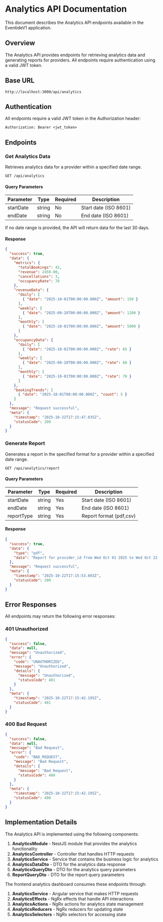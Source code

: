 # Analytics API Documentation

This document describes the Analytics API endpoints available in the EventideV1 application.

## Overview

The Analytics API provides endpoints for retrieving analytics data and generating reports for providers. All endpoints require authentication using a valid JWT token.

## Base URL

```
http://localhost:3000/api/analytics
```

## Authentication

All endpoints require a valid JWT token in the Authorization header:

```
Authorization: Bearer <jwt_token>
```

## Endpoints

### Get Analytics Data

Retrieves analytics data for a provider within a specified date range.

```
GET /api/analytics
```

#### Query Parameters

| Parameter | Type   | Required | Description              |
|-----------|--------|----------|--------------------------|
| startDate | string | No       | Start date (ISO 8601)    |
| endDate   | string | No       | End date (ISO 8601)      |

If no date range is provided, the API will return data for the last 30 days.

#### Response

```json
{
  "success": true,
  "data": {
    "metrics": {
      "totalBookings": 42,
      "revenue": 2450.00,
      "cancellations": 3,
      "occupancyRate": 78
    },
    "revenueData": {
      "daily": [
        { "date": "2025-10-01T00:00:00.000Z", "amount": 150 }
      ],
      "weekly": [
        { "date": "2025-09-28T00:00:00.000Z", "amount": 1200 }
      ],
      "monthly": [
        { "date": "2025-10-01T00:00:00.000Z", "amount": 5000 }
      ]
    },
    "occupancyData": {
      "daily": [
        { "date": "2025-10-01T00:00:00.000Z", "rate": 65 }
      ],
      "weekly": [
        { "date": "2025-09-28T00:00:00.000Z", "rate": 68 }
      ],
      "monthly": [
        { "date": "2025-10-01T00:00:00.000Z", "rate": 70 }
      ]
    },
    "bookingTrends": [
      { "date": "2025-10-01T00:00:00.000Z", "count": 5 }
    ]
  },
  "message": "Request successful",
  "meta": {
    "timestamp": "2025-10-22T17:15:47.035Z",
    "statusCode": 200
  }
}
```

### Generate Report

Generates a report in the specified format for a provider within a specified date range.

```
GET /api/analytics/report
```

#### Query Parameters

| Parameter  | Type   | Required | Description              |
|------------|--------|----------|--------------------------|
| startDate  | string | Yes      | Start date (ISO 8601)    |
| endDate    | string | Yes      | End date (ISO 8601)      |
| reportType | string | Yes      | Report format (pdf,csv)  |

#### Response

```json
{
  "success": true,
  "data": {
    "type": "pdf",
    "data": "Report for provider_id from Wed Oct 01 2025 to Wed Oct 22 2025\nReport type: pdf"
  },
  "message": "Request successful",
  "meta": {
    "timestamp": "2025-10-22T17:15:53.603Z",
    "statusCode": 200
  }
}
```

## Error Responses

All endpoints may return the following error responses:

### 401 Unauthorized

```json
{
  "success": false,
  "data": null,
  "message": "Unauthorized",
  "error": {
    "code": "UNAUTHORIZED",
    "message": "Unauthorized",
    "details": {
      "message": "Unauthorized",
      "statusCode": 401
    }
  },
  "meta": {
    "timestamp": "2025-10-22T17:15:42.195Z",
    "statusCode": 401
  }
}
```

### 400 Bad Request

```json
{
  "success": false,
  "data": null,
  "message": "Bad Request",
  "error": {
    "code": "BAD_REQUEST",
    "message": "Bad Request",
    "details": {
      "message": "Bad Request",
      "statusCode": 400
    }
  },
  "meta": {
    "timestamp": "2025-10-22T17:15:42.195Z",
    "statusCode": 400
  }
}
```

## Implementation Details

The Analytics API is implemented using the following components:

1. **AnalyticsModule** - NestJS module that provides the analytics functionality
2. **AnalyticsController** - Controller that handles HTTP requests
3. **AnalyticsService** - Service that contains the business logic for analytics
4. **AnalyticsDataDto** - DTO for the analytics data response
5. **AnalyticsQueryDto** - DTO for the analytics query parameters
6. **ReportQueryDto** - DTO for the report query parameters

The frontend analytics dashboard consumes these endpoints through:
1. **AnalyticsService** - Angular service that makes HTTP requests
2. **AnalyticsEffects** - NgRx effects that handle API interactions
3. **AnalyticsActions** - NgRx actions for analytics state management
4. **AnalyticsReducers** - NgRx reducers for updating state
5. **AnalyticsSelectors** - NgRx selectors for accessing state